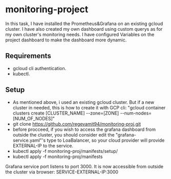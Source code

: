# monitoring-project
In this task, I have installed the Prometheus&Grafana on an existing gcloud cluster. I have also created my own dashboard using custom querys as for my own cluster's monitoring needs.
I have configured Variables on the project dashboard to make the dashboard more dynamic. 

## Requirements
- gcloud cli authentication.
- kubectl.


## Setup
- As mentioned above, i used an existing gcloud cluster. But if a new cluster in needed, this is how to create it with GCP cli:
  "gcloud container clusters create [CLUSTER_NAME] --zone=[ZONE] --num-nodes=[NUM_OF_NODES]"
- git clone https://github.com/regevamit94/monitoring-proj.git
- before procceed, if you wish to access the grafana dashboard from outside the cluster, you should consider edit the "grafana-service.yaml"'s type to LoaBalancer, so your cloud provider will provide EXTERNAL-IP to the service. 
- kubectl apply -f monitoring-proj/manifests/setup/
- kubectl apply -f monitoring-proj/manifests

 Grafana service port listens to port 3000. It is now accessible from outside the cluster via browser: SERVICE-EXTERNAL-IP:3000

